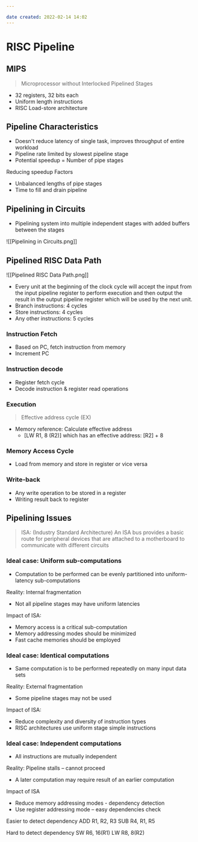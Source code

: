 ```yaml
---

date created: 2022-02-14 14:02
---
```


# RISC Pipeline

## MIPS

> Microprocessor without Interlocked Pipelined Stages

- 32 registers, 32 bits each
- Uniform length instructions
- RISC Load-store architecture

## Pipeline Characteristics

- Doesn't reduce latency of single task, improves throughput of entire workload
- Pipeline rate limited by slowest pipeline stage
- Potential speedup = Number of pipe stages

Reducing speedup Factors

- Unbalanced lengths of pipe stages
- Time to fill and drain pipeline

## Pipelining in Circuits

- Pipelining system into multiple independent stages with added buffers between the stages

![[Pipelining in Circuits.png]]

## Pipelined RISC Data Path

![[Pipelined RISC Data Path.png]]

- Every unit at the beginning of the clock cycle will accept the input from the input pipeline register to perform execution and then output the result in the output pipeline register which will be used by the next unit.
- Branch instructions: 4 cycles
- Store instructions: 4 cycles
- Any other instructions: 5 cycles

### Instruction Fetch

- Based on PC, fetch instruction from memory
- Increment PC

### Instruction decode

- Register fetch cycle
- Decode instruction & register read operations

### Execution

> Effective address cycle (EX)

- Memory reference: Calculate effective address
  - [LW R1, 8 (R2)] which has an effective address: [R2] + 8

### Memory Access Cycle

- Load from memory and store in register or vice versa

### Write-back

- Any write operation to be stored in a register
- Writing result back to register

## Pipelining Issues

> ISA: (Industry Standard Architecture) An ISA bus provides a basic route for peripheral devices that are attached to a motherboard to communicate with different circuits

### Ideal case: Uniform sub-computations

- Computation to be performed can be evenly partitioned into uniform-latency sub-computations

Reality: Internal fragmentation

- Not all pipeline stages may have uniform latencies

Impact of ISA:

- Memory access is a critical sub-computation
- Memory addressing modes should be minimized
- Fast cache memories should be employed

### Ideal case: Identical computations

- Same computation is to be performed repeatedly on many input data sets

Reality: External fragmentation

- Some pipeline stages may not be used

Impact of ISA:

- Reduce complexity and diversity of instruction types
- RISC architectures use uniform stage simple instructions

### Ideal case: Independent computations

- All instructions are mutually independent

Reality: Pipeline stalls – cannot proceed

- A later computation may require result of an earlier computation

Impact of ISA

- Reduce memory addressing modes - dependency detection
- Use register addressing mode – easy dependencies check

Easier to detect dependency
ADD R1, R2, R3
SUB R4, R1, R5

Hard to detect dependency
SW R6, 16(R1)
LW R8, 8(R2)
